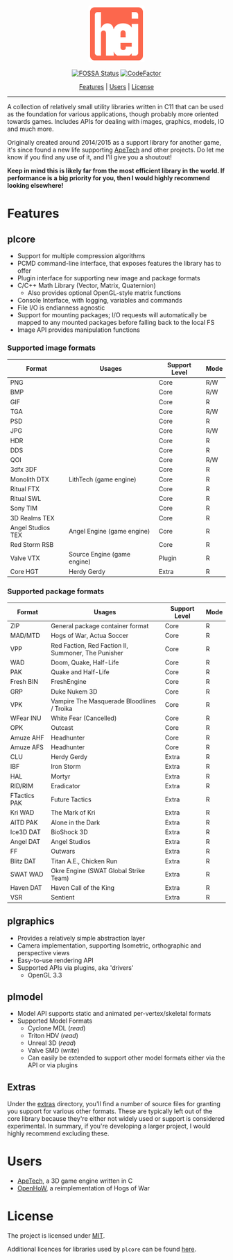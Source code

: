 <div align="center">

![Logo](resources/logo.png)

[![FOSSA Status](https://app.fossa.io/api/projects/git%2Bgithub.com%2FTalonBraveInfo%2Fplatform.svg?type=shield)](https://app.fossa.io/projects/git%2Bgithub.com%2FTalonBraveInfo%2Fplatform?ref=badge_shield)
[![CodeFactor](https://www.codefactor.io/repository/github/quartermindgames/hei/badge)](https://www.codefactor.io/repository/github/quartermindgames/hei)

[Features](#features) | [Users](#users) | [License](#license)

</div>

----

A collection of relatively small utility libraries written in C11 that can be used as the foundation for various applications, though probably more oriented towards games.
Includes APIs for dealing with images, graphics, models, IO and much more.

Originally created around 2014/2015 as a support library for another game, it's since found
a new life supporting [ApeTech](https://www.hogsy.me/ape.htm) and other projects.
Do let me know if you find any use of it, and I'll give you a shoutout!

**Keep in mind this is likely far from the most efficient library in the world.
If performance is a big priority for you, then I would highly recommend looking elsewhere!**

# Features

## plcore
- Support for multiple compression algorithms
- PCMD command-line interface, that exposes features the library has to offer
- Plugin interface for supporting new image and package formats
- C/C++ Math Library (Vector, Matrix, Quaternion)
    - Also provides optional OpenGL-style matrix functions
- Console Interface, with logging, variables and commands
- File I/O is endianness agnostic
- Support for mounting packages; I/O requests will automatically be mapped to any 
mounted packages before falling back to the local FS
- Image API provides manipulation functions

### Supported image formats

| Format            | Usages                      | Support Level | Mode |
|-------------------|-----------------------------|---------------|------|
| PNG               |                             | Core          | R/W  |
| BMP               |                             | Core          | R/W  |
| GIF               |                             | Core          | R    |
| TGA               |                             | Core          | R/W  |
| PSD               |                             | Core          | R    |
| JPG               |                             | Core          | R/W  |
| HDR               |                             | Core          | R    |
| DDS               |                             | Core          | R    |
| QOI               |                             | Core          | R/W  |
| 3dfx 3DF          |                             | Core          | R    |
| Monolith DTX      | LithTech (game engine)      | Core          | R    |
| Ritual FTX        |                             | Core          | R    |
| Ritual SWL        |                             | Core          | R    |
| Sony TIM          |                             | Core          | R    |
| 3D Realms TEX     |                             | Core          | R    |
| Angel Studios TEX | Angel Engine (game engine)  | Core          | R    |
| Red Storm RSB     |                             | Core          | R    |
| Valve VTX         | Source Engine (game engine) | Plugin        | R    |
| Core HGT          | Herdy Gerdy                 | Extra         | R    |

### Supported package formats

| Format       | Usages                                              | Support Level | Mode |
|--------------|-----------------------------------------------------|---------------|------|
| ZIP          | General package container format                    | Core          | R    |
| MAD/MTD      | Hogs of War, Actua Soccer                           | Core          | R    |
| VPP          | Red Faction, Red Faction II, Summoner, The Punisher | Core          | R    |
| WAD          | Doom, Quake, Half-Life                              | Core          | R    |
| PAK          | Quake and Half-Life                                 | Core          | R    |
| Fresh BIN    | FreshEngine                                         | Core          | R    |
| GRP          | Duke Nukem 3D                                       | Core          | R    |
| VPK          | Vampire The Masquerade Bloodlines / Troika          | Core          | R    |
| WFear INU    | White Fear (Cancelled)                              | Core          | R    |
| OPK          | Outcast                                             | Core          | R    |
| Amuze AHF    | Headhunter                                          | Core          | R    |
| Amuze AFS    | Headhunter                                          | Core          | R    |
| CLU          | Herdy Gerdy                                         | Extra         | R    |
| IBF          | Iron Storm                                          | Extra         | R    |
| HAL          | Mortyr                                              | Extra         | R    |
| RID/RIM      | Eradicator                                          | Extra         | R    |
| FTactics PAK | Future Tactics                                      | Extra         | R    |
| Kri WAD      | The Mark of Kri                                     | Extra         | R    |
| AITD PAK     | Alone in the Dark                                   | Extra         | R    |
| Ice3D DAT    | BioShock 3D                                         | Extra         | R    |
| Angel DAT    | Angel Studios                                       | Extra         | R    |
| FF           | Outwars                                             | Extra         | R    |
| Blitz DAT    | Titan A.E., Chicken Run                             | Extra         | R    |
| SWAT WAD     | Okre Engine (SWAT Global Strike Team)               | Extra         | R    |
| Haven DAT    | Haven Call of the King                              | Extra         | R    |
| VSR          | Sentient                                            | Extra         | R    |

## plgraphics
- Provides a relatively simple abstraction layer
- Camera implementation, supporting Isometric, orthographic and perspective views
- Easy-to-use rendering API
- Supported APIs via plugins, aka 'drivers'
  - OpenGL 3.3
  
## plmodel

- Model API supports static and animated per-vertex/skeletal formats
- Supported Model Formats
    - Cyclone MDL (*read*)
    - Triton HDV (*read*)
    - Unreal 3D (*read*)
    - Valve SMD (*write*)
    - Can easily be extended to support other model formats either via the API or via plugins

## Extras

Under the [extras](extras) directory, you'll find a number of source files for granting you support for various other formats. These are typically left out of the core library because they're either not widely used or support is considered experimental. In summary, if you're developing a larger project, I would highly recommend excluding these.

# Users

- [ApeTech](https://www.hogsy.me/ape.htm), a 3D game engine written in C
- [OpenHoW](https://github.com/TalonBraveInfo/OpenHoW), a reimplementation of Hogs of War

# License

The project is licensed under [MIT](LICENSE).

Additional licences for libraries used by `plcore` can be found [here](docs/plcore).
